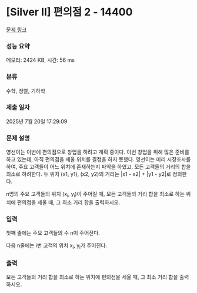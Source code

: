 # [Silver II] 편의점 2 - 14400 

[문제 링크](https://www.acmicpc.net/problem/14400) 

### 성능 요약

메모리: 2424 KB, 시간: 56 ms

### 분류

수학, 정렬, 기하학

### 제출 일자

2025년 7월 20일 17:29:09

### 문제 설명

<p>영선이는 이번에 편의점으로 창업을 하려고 계획 중이다. 이번 창업을 위해 많은 준비를 하고 있는데, 아직 편의점을 세울 위치를 결정을 하지 못했다. 영선이는 미리 시장조사를 하여, 주요 고객들이 어느 위치에 존재하는지 파악을 하였고, 모든 고객들의 거리의 합을 최소로 하려한다. 두 위치 (x1, y1), (x2, y2)의 거리는 |x1 - x2| + |y1 - y2|로 정의한다.</p>

<p>n명의 주요 고객들의 위치 (x<sub>i</sub>, y<sub>i</sub>)이 주어질 때, 모든 고객들의 거리 합을 최소로 하는 위치에 편의점을 세울 때, 그 최소 거리 합을 출력하시오.</p>

### 입력 

 <p>첫째 줄에는 주요 고객들의 수 n이 주어진다.</p>

<p>다음 n줄에는 i번 고객의 위치 x<sub>i</sub>, y<sub>i</sub>가 주어진다.</p>

### 출력 

 <p>모든 고객들의 거리 합을 최소로 하는 위치에 편의점을 세울 때, 그 최소 거리 합을 출력하시오.</p>

